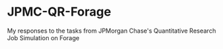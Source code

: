 # JPMC-QR-Forage
My responses to the tasks from JPMorgan Chase's Quantitative Research Job Simulation on Forage 
